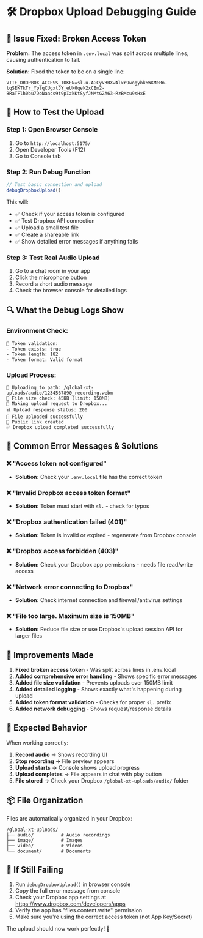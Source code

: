 # 🛠️ Dropbox Upload Debugging Guide

## 🚨 **Issue Fixed: Broken Access Token**

**Problem:** The access token in `.env.local` was split across multiple lines, causing authentication to fail.

**Solution:** Fixed the token to be on a single line:
```env
VITE_DROPBOX_ACCESS_TOKEN=sl.u.AGCyV3BXwAlxr9wogybk6WKMeRn-tqSEKTkTr_YptqCUgxtJY_eUk0qek2xCEm2-BRaTFlh0bu7DoNaacs9t9pIzkKtSyfJNMtG2A63-RzBMcu9sHxE
```

## 🧪 **How to Test the Upload**

### **Step 1: Open Browser Console**
1. Go to `http://localhost:5175/`
2. Open Developer Tools (F12)
3. Go to Console tab

### **Step 2: Run Debug Function**
```javascript
// Test basic connection and upload
debugDropboxUpload()
```

This will:
- ✅ Check if your access token is configured
- ✅ Test Dropbox API connection
- ✅ Upload a small test file
- ✅ Create a shareable link
- ✅ Show detailed error messages if anything fails

### **Step 3: Test Real Audio Upload**
1. Go to a chat room in your app
2. Click the microphone button
3. Record a short audio message
4. Check the browser console for detailed logs

## 🔍 **What the Debug Logs Show**

### **Environment Check:**
```
🔑 Token validation:
- Token exists: true
- Token length: 182
- Token format: Valid format
```

### **Upload Process:**
```
📁 Uploading to path: /global-xt-uploads/audio/1234567890_recording.webm
📁 File size check: 45KB (limit: 150MB)
🔄 Making upload request to Dropbox...
📊 Upload response status: 200
📁 File uploaded successfully
🔗 Public link created
✅ Dropbox upload completed successfully
```

## 🚫 **Common Error Messages & Solutions**

### **❌ "Access token not configured"**
- **Solution:** Check your `.env.local` file has the correct token

### **❌ "Invalid Dropbox access token format"** 
- **Solution:** Token must start with `sl.` - check for typos

### **❌ "Dropbox authentication failed (401)"**
- **Solution:** Token is invalid or expired - regenerate from Dropbox console

### **❌ "Dropbox access forbidden (403)"**
- **Solution:** Check your Dropbox app permissions - needs file read/write access

### **❌ "Network error connecting to Dropbox"**
- **Solution:** Check internet connection and firewall/antivirus settings

### **❌ "File too large. Maximum size is 150MB"**
- **Solution:** Reduce file size or use Dropbox's upload session API for larger files

## 🔧 **Improvements Made**

1. **Fixed broken access token** - Was split across lines in .env.local
2. **Added comprehensive error handling** - Shows specific error messages
3. **Added file size validation** - Prevents uploads over 150MB limit  
4. **Added detailed logging** - Shows exactly what's happening during upload
5. **Added token format validation** - Checks for proper `sl.` prefix
6. **Added network debugging** - Shows request/response details

## 🎯 **Expected Behavior**

When working correctly:
1. **Record audio** → Shows recording UI
2. **Stop recording** → File preview appears  
3. **Upload starts** → Console shows upload progress
4. **Upload completes** → File appears in chat with play button
5. **File stored** → Check your Dropbox `/global-xt-uploads/audio/` folder

## 📦 **File Organization**

Files are automatically organized in your Dropbox:
```
/global-xt-uploads/
├── audio/          # Audio recordings
├── image/          # Images  
├── video/          # Videos
└── document/       # Documents
```

## 🔄 **If Still Failing**

1. Run `debugDropboxUpload()` in browser console
2. Copy the full error message from console
3. Check your Dropbox app settings at https://www.dropbox.com/developers/apps
4. Verify the app has "files.content.write" permission
5. Make sure you're using the correct access token (not App Key/Secret)

The upload should now work perfectly! 🎉